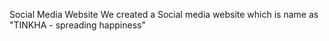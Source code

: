 Social Media  Website
We created a Social media website which is name as "TINKHA - spreading happiness"

